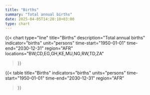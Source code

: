 ```yaml
---
title: "Births"
summary: "Total annual births"
date: 2025-04-05T14:20:18+03:00
type: chart
---
```


{{< chart
    type="line"
    title="Births"
    description="Total annual births"
    indicator="births"
    unit="persons"
    time-start="1950-01-01"
    time-end="2030-12-31"
    region="AFR"
    locations="BW,CD,EG,GH,KE,MU,NG,RW,TD,ZA"
>}}

{{< table
    title="Births"
    indicators="births"
    units="persons"
    time-start="1950-01-01"
    time-end="2030-12-31"
    region="AFR"
>}}
